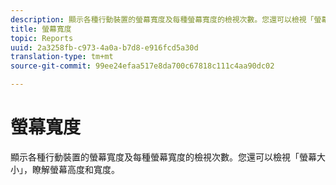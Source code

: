 ```yaml
---
description: 顯示各種行動裝置的螢幕寬度及每種螢幕寬度的檢視次數。您還可以檢視「螢幕大小」，瞭解螢幕高度和寬度。
title: 螢幕寬度
topic: Reports
uuid: 2a3258fb-c973-4a0a-b7d8-e916fcd5a30d
translation-type: tm+mt
source-git-commit: 99ee24efaa517e8da700c67818c111c4aa90dc02

---
```



# 螢幕寬度

顯示各種行動裝置的螢幕寬度及每種螢幕寬度的檢視次數。您還可以檢視「螢幕大小」，瞭解螢幕高度和寬度。

